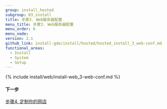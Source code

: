 ```yaml
---
group: install_hosted
subgroup: 03_install
title: 步骤3. Web服务器配置
menu_title: 步骤3. Web服务器配置
menu_order: 6
menu_node:
version: 2.1
github_link: install-gde/install/hosted/hosted_install_3_web-conf.md
functional_areas:
  - Install
  - System
  - Setup
---
```


{% include install/web/install-web_3-web-conf.md %}

#### 下一步
<a href="{{ page.baseurl }}/install-gde/install/hosted/hosted_install_4_customize-store.html">步骤4. 定制你的网店</a>
